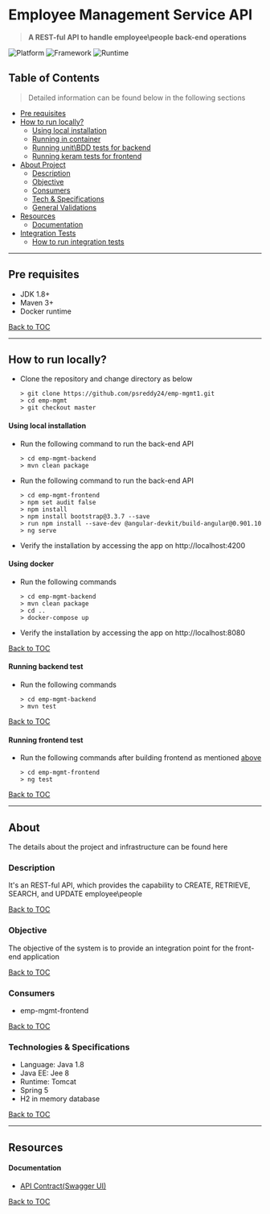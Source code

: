 # Employee Management Service API

> **A REST-ful API to handle employee\people back-end operations**

![Platform](https://img.shields.io/static/v1?label=Platform&message=Java%208%20|%20JEE%208&color=lightgreen)
![Framework](https://img.shields.io/static/v1?label=Framework&message=Spring%205&color=lightgreen)
![Runtime](https://img.shields.io/static/v1?label=Runtime&message=Spring%20boot&color=lightgreen)


## Table of Contents

> Detailed information can be found below in the following sections 

- [Pre requisites](#pre-requisites)
- [How to run locally?](#how-to-run-locally)
    - [Using local installation](#using-local-installation)
    - [Running in container](#using-docker)
    - [Running unit\BDD tests for backend](#running-backend-test)
    - [Running keram tests for frontend](#running-frontend-test)
- [About Project](#about)
    - [Description](#description)
    - [Objective](#objective)
    - [Consumers](#consumers)
    - [Tech & Specifications](#technologies--specifications)
    - [General Validations](#validation)
- [Resources](#resources)
    - [Documentation](#documentation)
- [Integration Tests](#integration-tests-postman)
    - [How to run integration tests](#how-to-run-integration-tests)

---
## Pre requisites
- JDK 1.8+
- Maven 3+
- Docker runtime

[Back to TOC](#table-of-contents)

---
## How to run locally?

- Clone the repository and change directory as below
    ```
    > git clone https://github.com/psreddy24/emp-mgmt1.git
    > cd emp-mgmt
    > git checkout master
    ```

#### Using local installation
- Run the following command to run the back-end API
  ```
  > cd emp-mgmt-backend
  > mvn clean package
  ```
- Run the following command to run the back-end API
  ```
  > cd emp-mgmt-frontend
  > npm set audit false
  > npm install
  > npm install bootstrap@3.3.7 --save
  > run npm install --save-dev @angular-devkit/build-angular@0.901.10
  > ng serve
  ```
- Verify the installation by accessing the app on http://localhost:4200

#### Using docker

- Run the following commands
    ```
    > cd emp-mgmt-backend
    > mvn clean package
    > cd ..
    > docker-compose up
    ```
- Verify the installation by accessing the app on http://localhost:8080

[Back to TOC](#table-of-contents)

#### Running backend test

- Run the following commands
    ```
    > cd emp-mgmt-backend
    > mvn test
    ```

[Back to TOC](#table-of-contents)

#### Running frontend test

- Run the following commands after building frontend as mentioned [above](#using-local-installation)
    ```
    > cd emp-mgmt-frontend
    > ng test
    ```

[Back to TOC](#table-of-contents)

---
## About
The details about the project and infrastructure can be found here

### Description

It's an REST-ful API, which provides the capability to CREATE, RETRIEVE, SEARCH, and UPDATE employee\people

[Back to TOC](#table-of-contents)

### Objective
The objective of the system is to provide an integration point for the front-end application 

[Back to TOC](#table-of-contents)

### Consumers
- emp-mgmt-frontend

[Back to TOC](#table-of-contents)

### Technologies & Specifications

- Language: Java 1.8
- Java EE: Jee 8
- Runtime: Tomcat
- Spring 5
- H2 in memory database

[Back to TOC](#table-of-contents)

---
## Resources

#### Documentation
- [API Contract(Swagger UI)](https://techtestapi.azurewebsites.net/swagger/index.html)
    
[Back to TOC](#table-of-contents)
